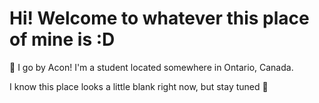 # Hi! Welcome to whatever this place of mine is :D

🫡 I go by Acon! I'm a student located somewhere in Ontario, Canada. 

I know this place looks a little blank right now, but stay tuned 👀 

